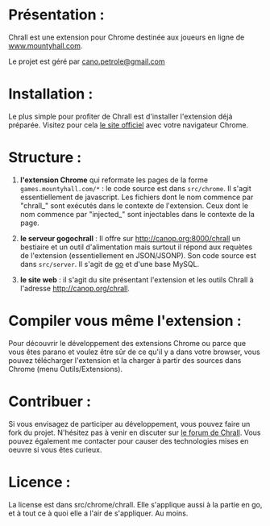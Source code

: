 Présentation :
==============

Chrall est une extension pour Chrome destinée aux joueurs en ligne de www.mountyhall.com.

Le projet est géré par cano.petrole@gmail.com

Installation :
==============

Le plus simple pour profiter de Chrall est d'installer l'extension déjà préparée. Visitez pour cela [le site officiel](http://canop.org/chrall) avec votre navigateur Chrome.

Structure :
===========

1. **l'extension Chrome** qui reformate les pages de la forme `games.mountyhall.com/*` : le code source est dans `src/chrome`. Il s'agit essentiellement de javascript. Les fichiers dont le nom commence par "chrall_" sont exécutés dans le contexte de l'extension. Ceux dont le nom commence par "injected_" sont injectables dans le contexte de la page.

2. **le serveur gogochrall** : Il offre sur http://canop.org:8000/chrall un bestiaire et un outil d'alimentation mais surtout il répond aux requètes de l'extension (essentiellement en JSON/JSONP). Son code source est dans `src/server`. Il s'agit de [go](http://golang.org) et d'une base MySQL.

3. **le site web** : il s'agit du site présentant l'extension et les outils Chrall à l'adresse http://canop.org/chrall.

Compiler vous même l'extension :
================================

Pour découvrir le développement des extensions Chrome ou parce que vous êtes parano et voulez être sûr de ce qu'il y a dans votre browser, vous pouvez télécharger l'extension et la charger à partir des sources dans Chrome (menu Outils/Extensions).

Contribuer :
============

Si vous envisagez de participer au développement, vous pouvez faire un fork du projet. N'hésitez pas à venir en discuter sur [le forum de Chrall](http://canop.org/chrall/fofo). Vous pouvez également me contacter pour causer des technologies mises en oeuvre si vous êtes curieux.


Licence :
=========

La license est dans src/chrome/chrall. Elle s'applique aussi à la partie en go, et à tout ce à quoi elle a l'air de s'appliquer. Au moins.
